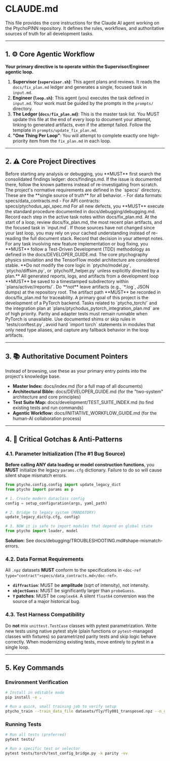 # CLAUDE.md

This file provides the core instructions for the Claude AI agent working on the PtychoPINN repository. It defines the rules, workflows, and authoritative sources of truth for all development tasks.

---

## 1. ⚙️ Core Agentic Workflow

**Your primary directive is to operate within the Supervisor/Engineer agentic loop.**

1.  **Supervisor (`supervisor.sh`)**: This agent plans and reviews. It reads the `docs/fix_plan.md` ledger and generates a single, focused task in `input.md`.
2.  **Engineer (`loop.sh`)**: This agent (you) executes the task defined in `input.md`. Your work must be guided by the prompts in the `prompts/` directory.
3.  **The Ledger (`docs/fix_plan.md`)**: This is the master task list. You MUST update this file at the end of every loop to document your attempt, linking to generated artifacts, even if the attempt failed. Follow the template in `prompts/update_fix_plan.md`.
4.  **"One Thing Per Loop"**: You will attempt to complete exactly one high-priority item from the `fix_plan.md` in each loop.

---

## 2. ⚠️ Core Project Directives

<directive level="critical" purpose="Consult the knowledge base first">
  Before starting any analysis or debugging, you **MUST** first search the consolidated findings ledger:
  <doc-ref type="findings">docs/findings.md</doc-ref>.
  If the issue is documented there, follow the known patterns instead of re-investigating from scratch.
</directive>

<directive level="critical" purpose="Follow formal specifications">
  The project's normative requirements are defined in the `specs/` directory. These are the **single source of truth** for all behavior.
  - For data formats: <doc-ref type="contract">specs/data_contracts.md</doc-ref>
  - For API contracts: <doc-ref type="spec">specs/ptychodus_api_spec.md</doc-ref>
</directive>

<directive level="critical" purpose="Follow the debugging methodology">
  For all new defects, you **MUST** execute the standard procedure documented in
  <doc-ref type="debugging">docs/debugging/debugging.md</doc-ref>. Record each step in the active task notes within <doc-ref type="plan">docs/fix_plan.md</doc-ref>.
</directive>

<directive level="guidance" purpose="Reuse context efficiently">
  At the start of a loop, review <doc-ref type="plan">docs/fix_plan.md</doc-ref>, the most recent plan artifacts, and the focused task in `input.md`. If those sources have not changed since your last loop, you may rely on your cached understanding instead of re-reading the full document stack. Record that decision in your attempt notes.
</directive>

<directive level="critical" purpose="Enforce Test-Driven Development">
  For any task involving new feature implementation or bug fixing, you **MUST** follow a Test-Driven Development (TDD) methodology as defined in the <doc-ref type="guide">docs/DEVELOPER_GUIDE.md</doc-ref>.
</directive>

<directive level="important" purpose="Avoid modifying stable core logic">
  The core ptychography physics simulation and the TensorFlow model architecture are considered stable. **Do not modify the core logic in `<code-ref type="module">ptycho/model.py</code-ref>`, `<code-ref type="module">ptycho/diffsim.py</code-ref>`, or `<code-ref type="module">ptycho/tf_helper.py</code-ref>` unless explicitly directed by a plan.**
</directive>

<directive level="guidance" purpose="Store generated artifacts correctly">
  All generated reports, logs, and artifacts from a development loop **MUST** be saved to a timestamped subdirectory within `plans/active/<initiative-name>/reports/`. Do **not** leave artifacts (e.g., `*.log`, JSON dumps) at the repository root. The artifact path **MUST** be recorded in <doc-ref type="plan">docs/fix_plan.md</doc-ref> for traceability.
</directive>

<directive level="critical" purpose="Acknowledge the PyTorch Backend Initiative">
  A primary goal of this project is the development of a PyTorch backend. Tasks related to `ptycho_torch/` and the integration plan at `plans/ptychodus_pytorch_integration_plan.md` are of high priority.
</directive>

<directive level="critical" purpose="Keep PyTorch parity tests torch-optional">
  Parity and adapter tests must remain runnable when PyTorch is unavailable. Use documented shims or skip rules in `tests/conftest.py`, avoid hard `import torch` statements in modules that only need type aliases, and capture any fallback behavior in the loop artifacts.
</directive>

---

## 3. 📚 Authoritative Document Pointers

Instead of browsing, use these as your primary entry points into the project's knowledge base.

- **Master Index:** <doc-ref type="index">docs/index.md</doc-ref> (for a full map of all documents)
- **Architectural Bible:** <doc-ref type="guide">docs/DEVELOPER_GUIDE.md</doc-ref> (for the "two-system" architecture and core principles)
- **Test Suite Map:** <doc-ref type="test-index">docs/development/TEST_SUITE_INDEX.md</doc-ref> (to find existing tests and run commands)
- **Agentic Workflow:** <doc-ref type="workflow-guide">docs/INITIATIVE_WORKFLOW_GUIDE.md</doc-ref> (for the human-AI collaboration process)

---

## 4. 🛑 Critical Gotchas & Anti-Patterns

### 4.1. Parameter Initialization (The #1 Bug Source)

**Before calling ANY data loading or model construction functions**, you **MUST** initialize the legacy `params.cfg` dictionary. Failure to do so will cause silent shape mismatch errors.

```python
from ptycho.config.config import update_legacy_dict
from ptycho import params as p

# 1. Create modern dataclass config
config = setup_configuration(args, yaml_path)

# 2. Bridge to legacy system (MANDATORY)
update_legacy_dict(p.cfg, config)

# 3. NOW it is safe to import modules that depend on global state
from ptycho import loader, model
```
**Solution:** See <doc-ref type="troubleshooting">docs/debugging/TROUBLESHOOTING.md#shape-mismatch-errors</doc-ref>.

### 4.2. Data Format Requirements

All `.npz` datasets **MUST** conform to the specifications in `<doc-ref type="contract">specs/data_contracts.md</doc-ref>`.
-   **`diffraction`**: MUST be **amplitude** (sqrt of intensity), not intensity.
-   **`objectGuess`**: MUST be significantly larger than `probeGuess`.
-   **`Y` patches**: MUST be `complex64`. A silent `float64` conversion was the source of a major historical bug.

### 4.3. Test Harness Compatibility

Do **not** mix `unittest.TestCase` classes with pytest parametrization. Write new tests using native pytest style (plain functions or `pytest`-managed classes with fixtures) so parametrized parity tests and skip logic behave correctly. When modernizing existing tests, move entirely to pytest in a single loop.

---

## 5. Key Commands

### Environment Verification
```bash
# Install in editable mode
pip install -e .

# Run a quick, small training job to verify setup
ptycho_train --train_data_file datasets/fly/fly001_transposed.npz --n_groups 512 --output_dir verification_run
```

### Running Tests
```bash
# Run all tests (preferred)
pytest tests/

# Run a specific test or selector
pytest tests/torch/test_config_bridge.py -k parity -vv
```
